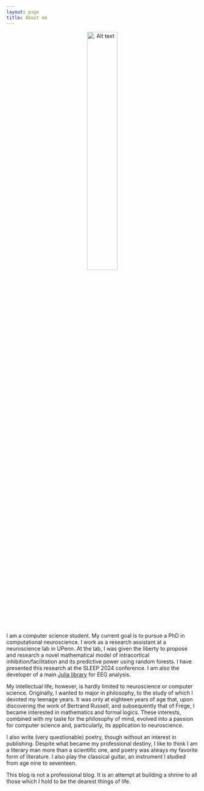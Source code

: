 ```yaml
---
layout: page
title: About me
---
```


<p align="center">
  <img src="https://i.ibb.co/hgSQhJ3/image-5ycn-Q91-D-1682375230573-raw.jpg" alt="Alt text" width="40%">
</p>

I am a computer science student. My current goal is to pursue a PhD in
computational neuroscience. I work as a research assistant at a neuroscience
lab in UPenn. At the lab, I was given the liberty to propose and research a
novel mathematical model of intracortical inhibition/facilitation and its
predictive power using random forests. I have presented this research at the
SLEEP 2024 conference. I am also the developer of a main [Julia library](https://slopezpereyra.github.io/EEGToolkit.jl/dev/) for EEG analysis. 

My intellectual life, however, is hardly limited to neuroscience or computer
science. Originally, I wanted to major in philosophy, to the study of which I
devoted my teenage years. It was only at eighteen years of age that,
upon discovering the work of Bertrand Russell, and subsequently that of Frege,
I became interested in mathematics and formal logics. These interests, combined
with my taste for the philosophy of mind, evolved into a passion for computer
science and, particularly, its application to neuroscience.

I also write (very questionable) poetry, though without an interest in
publishing. Despite what became my professional destiny, I like to think I am a
literary man more than a scientific one, and poetry was always my favorite form
of literature. I also play the classical guitar, an instrument I studied from
age nine to seventeen.

This blog is not a professional blog. It is an attempt at building a shrine to
all those which I hold to be the dearest things of life.

</div>



